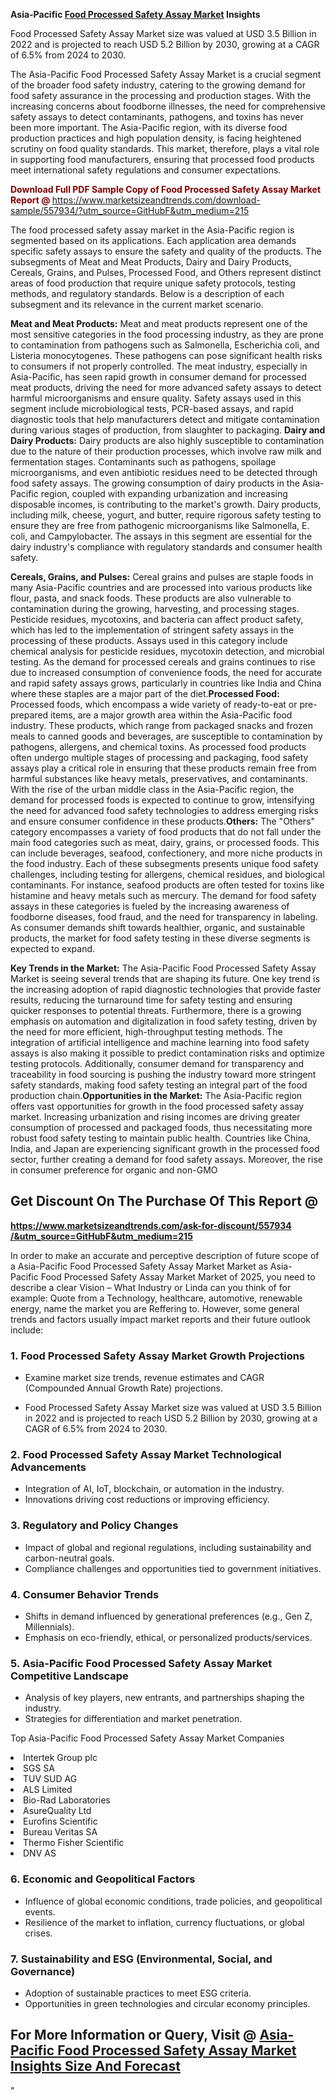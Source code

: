 <p><strong>Asia-Pacific&nbsp;<a href=""https://www.marketsizeandtrends.com/download-sample/557934/&amp;utm_source=GitHubF&amp;utm_medium=215"">Food Processed Safety Assay Market</a> Insights</strong></p><p>Food Processed Safety Assay Market size was valued at USD 3.5 Billion in 2022 and is projected to reach USD 5.2 Billion by 2030, growing at a CAGR of 6.5% from 2024 to 2030.</p><p><p>The Asia-Pacific Food Processed Safety Assay Market is a crucial segment of the broader food safety industry, catering to the growing demand for food safety assurance in the processing and production stages. With the increasing concerns about foodborne illnesses, the need for comprehensive safety assays to detect contaminants, pathogens, and toxins has never been more important. The Asia-Pacific region, with its diverse food production practices and high population density, is facing heightened scrutiny on food quality standards. This market, therefore, plays a vital role in supporting food manufacturers, ensuring that processed food products meet international safety regulations and consumer expectations. <p><strong><span style="color: #800000;">Download Full PDF Sample Copy of Food Processed Safety Assay Market Report @</span>&nbsp;</strong><a href="https://www.marketsizeandtrends.com/download-sample/557934/?utm_source=GitHubF&amp;utm_medium=215" target="_blank">https://www.marketsizeandtrends.com/download-sample/557934/?utm_source=GitHubF&amp;utm_medium=215</a></p></p><p>The food processed safety assay market in the Asia-Pacific region is segmented based on its applications. Each application area demands specific safety assays to ensure the safety and quality of the products. The subsegments of Meat and Meat Products, Dairy and Dairy Products, Cereals, Grains, and Pulses, Processed Food, and Others represent distinct areas of food production that require unique safety protocols, testing methods, and regulatory standards. Below is a description of each subsegment and its relevance in the current market scenario.</p><p><b>Meat and Meat Products:</b> Meat and meat products represent one of the most sensitive categories in the food processing industry, as they are prone to contamination from pathogens such as Salmonella, Escherichia coli, and Listeria monocytogenes. These pathogens can pose significant health risks to consumers if not properly controlled. The meat industry, especially in Asia-Pacific, has seen rapid growth in consumer demand for processed meat products, driving the need for more advanced safety assays to detect harmful microorganisms and ensure quality. Safety assays used in this segment include microbiological tests, PCR-based assays, and rapid diagnostic tools that help manufacturers detect and mitigate contamination during various stages of production, from slaughter to packaging. <b>Dairy and Dairy Products:</b> Dairy products are also highly susceptible to contamination due to the nature of their production processes, which involve raw milk and fermentation stages. Contaminants such as pathogens, spoilage microorganisms, and even antibiotic residues need to be detected through food safety assays. The growing consumption of dairy products in the Asia-Pacific region, coupled with expanding urbanization and increasing disposable incomes, is contributing to the market's growth. Dairy products, including milk, cheese, yogurt, and butter, require rigorous safety testing to ensure they are free from pathogenic microorganisms like Salmonella, E. coli, and Campylobacter. The assays in this segment are essential for the dairy industry's compliance with regulatory standards and consumer health safety.<p><b>Cereals, Grains, and Pulses:</b> Cereal grains and pulses are staple foods in many Asia-Pacific countries and are processed into various products like flour, pasta, and snack foods. These products are also vulnerable to contamination during the growing, harvesting, and processing stages. Pesticide residues, mycotoxins, and bacteria can affect product safety, which has led to the implementation of stringent safety assays in the processing of these products. Assays used in this category include chemical analysis for pesticide residues, mycotoxin detection, and microbial testing. As the demand for processed cereals and grains continues to rise due to increased consumption of convenience foods, the need for accurate and rapid safety assays grows, particularly in countries like India and China where these staples are a major part of the diet.<b>Processed Food:</b> Processed foods, which encompass a wide variety of ready-to-eat or pre-prepared items, are a major growth area within the Asia-Pacific food industry. These products, which range from packaged snacks and frozen meals to canned goods and beverages, are susceptible to contamination by pathogens, allergens, and chemical toxins. As processed food products often undergo multiple stages of processing and packaging, food safety assays play a critical role in ensuring that these products remain free from harmful substances like heavy metals, preservatives, and contaminants. With the rise of the urban middle class in the Asia-Pacific region, the demand for processed foods is expected to continue to grow, intensifying the need for advanced food safety technologies to address emerging risks and ensure consumer confidence in these products.<b>Others:</b> The "Others" category encompasses a variety of food products that do not fall under the main food categories such as meat, dairy, grains, or processed foods. This can include beverages, seafood, confectionery, and more niche products in the food industry. Each of these subsegments presents unique food safety challenges, including testing for allergens, chemical residues, and biological contaminants. For instance, seafood products are often tested for toxins like histamine and heavy metals such as mercury. The demand for food safety assays in these categories is fueled by the increasing awareness of foodborne diseases, food fraud, and the need for transparency in labeling. As consumer demands shift towards healthier, organic, and sustainable products, the market for food safety testing in these diverse segments is expected to expand.<p><b>Key Trends in the Market:</b> The Asia-Pacific Food Processed Safety Assay Market is seeing several trends that are shaping its future. One key trend is the increasing adoption of rapid diagnostic technologies that provide faster results, reducing the turnaround time for safety testing and ensuring quicker responses to potential threats. Furthermore, there is a growing emphasis on automation and digitalization in food safety testing, driven by the need for more efficient, high-throughput testing methods. The integration of artificial intelligence and machine learning into food safety assays is also making it possible to predict contamination risks and optimize testing protocols. Additionally, consumer demand for transparency and traceability in food sourcing is pushing the industry toward more stringent safety standards, making food safety testing an integral part of the food production chain.<b>Opportunities in the Market:</b> The Asia-Pacific region offers vast opportunities for growth in the food processed safety assay market. Increasing urbanization and rising incomes are driving greater consumption of processed and packaged foods, thus necessitating more robust food safety testing to maintain public health. Countries like China, India, and Japan are experiencing significant growth in the processed food sector, further creating a demand for food safety assays. Moreover, the rise in consumer preference for organic and non-GMO</p><h2><strong>Get Discount On The Purchase Of This Report @&nbsp;</strong></h2><p><strong><a href=""https://www.marketsizeandtrends.com/ask-for-discount/557934/&amp;utm_source=GitHubF&amp;utm_medium=215"" target=""_blank"">https://www.marketsizeandtrends.com/ask-for-discount/557934<br />/&amp;utm_source=GitHubF&amp;utm_medium=215</a></strong></p><p>In order to make an accurate and perceptive description of future scope of a Asia-Pacific&nbsp;Food Processed Safety Assay Market Market as Asia-Pacific&nbsp;Food Processed Safety Assay Market Market of 2025, you need to describe a clear Vision &ndash; What Industry or Linda can you think of for example: Quote from a Technology, healthcare, automotive, renewable energy, name the market you are Reffering to. However, some general trends and factors usually impact market reports and their future outlook include:</p><h3>1.&nbsp;<strong>Food Processed Safety Assay Market Growth Projections</strong></h3><ul><li>Examine market size trends, revenue estimates and CAGR (Compounded Annual Growth Rate) projections.</li><li><p>Food Processed Safety Assay Market size was valued at USD 3.5 Billion in 2022 and is projected to reach USD 5.2 Billion by 2030, growing at a CAGR of 6.5% from 2024 to 2030.</p></li></ul><h3>2.&nbsp;<strong>Food Processed Safety Assay Market Technological Advancements</strong></h3><ul><li>Integration of AI, IoT, blockchain, or automation in the industry.</li><li>Innovations driving cost reductions or improving efficiency.</li></ul><h3>3.&nbsp;<strong>Regulatory and Policy Changes</strong></h3><ul><li>Impact of global and regional regulations, including sustainability and carbon-neutral goals.</li><li>Compliance challenges and opportunities tied to government initiatives.</li></ul><h3>4.&nbsp;<strong>Consumer Behavior Trends</strong></h3><ul><li>Shifts in demand influenced by generational preferences (e.g., Gen Z, Millennials).</li><li>Emphasis on eco-friendly, ethical, or personalized products/services.</li></ul><h3>5.&nbsp;<strong>Asia-Pacific Food Processed Safety Assay Market Competitive Landscape</strong></h3><ul><li>Analysis of key players, new entrants, and partnerships shaping the industry.</li><li>Strategies for differentiation and market penetration.</li></ul><p data-pm-slice=""1 1 []"">Top Asia-Pacific Food Processed Safety Assay Market Companies</p><div data-test-id=""""><p><li>Intertek Group plc</li><li> SGS SA</li><li> TUV SUD AG</li><li> ALS Limited</li><li> Bio-Rad Laboratories</li><li> AsureQuality Ltd</li><li> Eurofins Scientific</li><li> Bureau Veritas SA</li><li> Thermo Fisher Scientific</li><li> DNV AS</li></p></div><h3>6.&nbsp;<strong>Economic and Geopolitical Factors</strong></h3><ul><li>Influence of global economic conditions, trade policies, and geopolitical events.</li><li>Resilience of the market to inflation, currency fluctuations, or global crises.</li></ul><h3>7.&nbsp;<strong>Sustainability and ESG (Environmental, Social, and Governance)</strong></h3><ul><li>Adoption of sustainable practices to meet ESG criteria.</li><li>Opportunities in green technologies and circular economy principles.</li></ul><h2><strong>For More Information or Query, Visit @&nbsp;</strong><a href=""https://www.verifiedmarketreports.com/product/food-processed-safety-assay-market/"" target=""_blank"">Asia-Pacific Food Processed Safety Assay Market Insights Size And Forecast</a></h2>"
